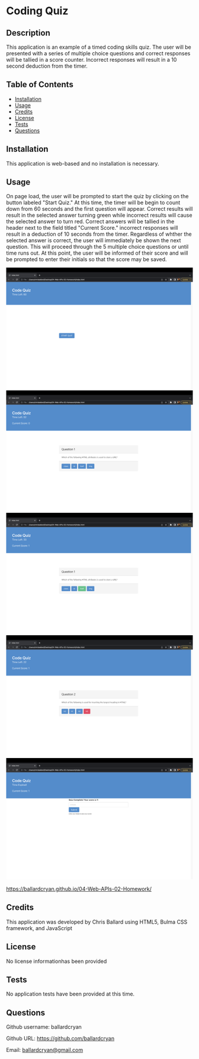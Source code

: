 # Coding Quiz

## Description

This application is an example of a timed coding skills quiz. The user will be presented with a series of multiple choice questions and correct responses will be tallied in a score counter. Incorrect responses will result in a 10 second deduction from the timer.

## Table of Contents

- [Installation](#installation)
- [Usage](#usage)
- [Credits](#credits)
- [License](#license)
- [Tests](#tests)
- [Questions](#questions)

## Installation

This application is web-based and no installation is necessary.

## Usage

On page load, the user will be prompted to start the quiz by clicking on the button labeled "Start Quiz." At this time, the timer will be begin to count down from 60 seconds and the first question will appear. Correct results will result in the selected answer turning green while incorrect results will cause the selected answer to turn red. Correct answers will be tallied in the header next to the field titled "Current Score." incorrect responses will result in a deduction of 10 seconds from the timer. Regardless of whther the selected answer is correct, the user will immediately be shown the next question. This will proceed through the 5 multiple choice questions or until time runs out. At this point, the user will be informed of their score and will be prompted to enter their initials so that the score may be saved.

![Page Load](./assets/ScreenShot1.png)
![Question 1](./assets/ScreenShot2.png)
![Correct Response](./assets/ScreenShot3.png)
![Incorrect Response](./assets/ScreenShot4.png)
![Score Entry](./assets/ScreenShot5.png)

https://ballardcryan.github.io/04-Web-APIs-02-Homework/

## Credits

This application was developed by Chris Ballard using HTML5, Bulma CSS framework, and JavaScript

## License

No license informationhas been provided

## Tests

No application tests have been provided at this time.

## Questions

Github username: ballardcryan

Github URL: https://github.com/ballardcryan

Email: ballardcryan@gmail.com